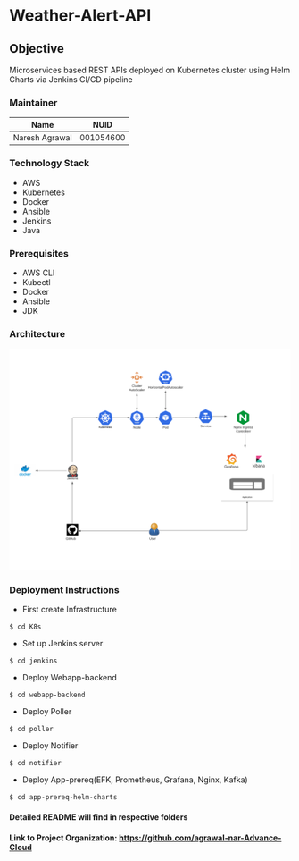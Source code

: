 # Weather-Alert-API

## Objective
Microservices based REST APIs deployed on Kubernetes cluster using Helm Charts via Jenkins CI/CD pipeline

### Maintainer
<table>
    <thead>
      <tr>
        <th>Name</th>
        <th>NUID</th>
      </tr>
    </thead>
    <tbody>
        <tr>
            <td>Naresh Agrawal</td>
            <td>001054600</td>
        </tr>
    </tbody>
</table>

### Technology Stack
* AWS
* Kubernetes
* Docker
* Ansible
* Jenkins
* Java

### Prerequisites
* AWS CLI
* Kubectl
* Docker
* Ansible
* JDK


### Architecture
![](Arc.png)

### Deployment Instructions
* First create Infrastructure
```
$ cd K8s
```
* Set up Jenkins server
```
$ cd jenkins
```
* Deploy Webapp-backend
```
$ cd webapp-backend
```
* Deploy Poller
```
$ cd poller
```
* Deploy Notifier
```
$ cd notifier
```
* Deploy App-prereq(EFK, Prometheus, Grafana, Nginx, Kafka)
```
$ cd app-prereq-helm-charts
```

#### Detailed README will find in respective folders

#### Link to Project Organization:  <a href="https://github.com/agrawal-nar-Advance-Cloud">https://github.com/agrawal-nar-Advance-Cloud</a>
